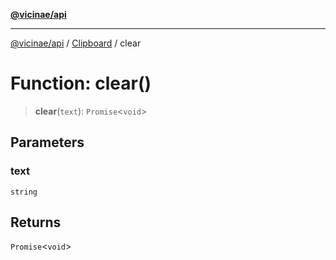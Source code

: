 [**@vicinae/api**](../../../../README.md)

***

[@vicinae/api](../../../../README.md) / [Clipboard](../README.md) / clear

# Function: clear()

> **clear**(`text`): `Promise`\<`void`\>

## Parameters

### text

`string`

## Returns

`Promise`\<`void`\>
